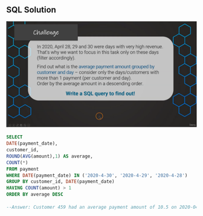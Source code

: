 ## SQL Solution

![Challenge for Day 3](Challenge-Day3.png)

```sql
SELECT
DATE(payment_date),
customer_id,
ROUND(AVG(amount),1) AS average,
COUNT(*)
FROM payment
WHERE DATE(payment_date) IN ('2020-4-30', '2020-4-29', '2020-4-28')
GROUP BY customer_id, DATE(payment_date)
HAVING COUNT(amount) > 1
ORDER BY average DESC

--Answer: Customer 459 had an average payment amount of 10.5 on 2020-04-29
